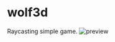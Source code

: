 # wolf3d
Raycasting simple game.
![preview](http://i.piccy.info/i9/84a4da07817ccf8cd63331f1b4e5d6f7/1540731624/132303/1278408/Screen_Shot_2018_10_28_at_2_57_25_PM_1200.jpg)
